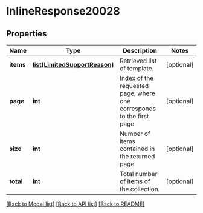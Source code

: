 # InlineResponse20028

## Properties
Name | Type | Description | Notes
------------ | ------------- | ------------- | -------------
**items** | [**list[LimitedSupportReason]**](LimitedSupportReason.md) | Retrieved list of template. | [optional] 
**page** | **int** | Index of the requested page, where one corresponds to the first page. | [optional] 
**size** | **int** | Number of items contained in the returned page. | [optional] 
**total** | **int** | Total number of items of the collection. | [optional] 

[[Back to Model list]](../README.md#documentation-for-models) [[Back to API list]](../README.md#documentation-for-api-endpoints) [[Back to README]](../README.md)


